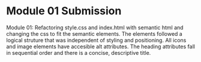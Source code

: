 # Module 01 Submission

Module 01: Refactoring style.css and index.html with semantic html and changing the css to fit the semantic elements. The elements followed a logical struture that was independent of styling and positioning. All icons and image elements have accesible alt attributes. The heading attributes fall in sequential order and there is a concise, descriptive title.
